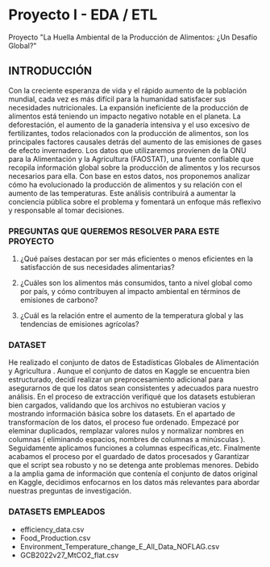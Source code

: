 # Proyecto I - EDA / ETL
Proyecto "La Huella Ambiental de la Producción de Alimentos: ¿Un Desafío Global?"

## INTRODUCCIÓN

Con la creciente esperanza de vida y el rápido aumento de la población mundial, cada vez es más difícil para la humanidad satisfacer sus necesidades nutricionales. La expansión ineficiente de la producción de alimentos está teniendo un impacto negativo notable en el planeta. La deforestación, el aumento de la ganadería intensiva y el uso excesivo de fertilizantes, todos relacionados con la producción de alimentos, son los principales factores causales detrás del aumento de las emisiones de gases de efecto invernadero. Los datos que utilizaremos provienen de la ONU para la Alimentación y la Agricultura (FAOSTAT), una fuente confiable que recopila información global sobre la producción de alimentos y los recursos necesarios para ella. Con base en estos datos, nos proponemos analizar cómo ha evolucionado la producción de alimentos y su relación con el aumento de las temperaturas. Este análisis contribuirá a aumentar la conciencia pública sobre el problema y fomentará un enfoque más reflexivo y responsable al tomar decisiones.




### PREGUNTAS QUE QUEREMOS RESOLVER PARA ESTE PROYECTO




1. ¿Qué países destacan por ser más eficientes o menos eficientes en la satisfacción de sus necesidades alimentarias?
   
2. ¿Cuáles son los alimentos más consumidos, tanto a nivel global como por país, y cómo contribuyen al impacto ambiental en términos de emisiones de carbono?

   
3. ¿Cuál es la relación entre el aumento de la temperatura global y las tendencias de emisiones agrícolas?






### DATASET

He realizado el conjunto de datos de Estadísticas Globales de Alimentación y Agricultura .
Aunque el conjunto de datos en Kaggle se encuentra bien estructurado, decidí realizar un preprocesamiento adicional para asegurarnos de que los datos sean consistentes y adecuados para nuestro análisis. 
En el proceso de extracción verifiqué que los datasets estubieran bien cargados, validando que los archivos no estubieran vacios y mostrando información básica sobre los datasets.
En el apartado de transformacíon de los datos, el proceso fue ordenado. Empezacé por eleminar duplicados, remplazar valores nulos y normalizar nombres en columnas ( eliminando espacios, nombres de columnas a minúsculas ). Seguidamente aplicamos funciones a columnas específicas,etc. Finalmente acabamos el proceso por el guardado de datos procesados y Garantizar que el script sea robusto y no se detenga ante problemas menores.
Debido a la amplia gama de información que contenía el conjunto de datos original en Kaggle, decidimos enfocarnos en los datos más relevantes para abordar nuestras preguntas de investigación.


### DATASETS EMPLEADOS

- efficiency_data.csv
- Food_Production.csv
- Environment_Temperature_change_E_All_Data_NOFLAG.csv
- GCB2022v27_MtCO2_flat.csv


